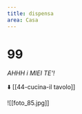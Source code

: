 ```yaml
---
title: dispensa
area: Casa
---
```

# 99
_AHHH i MIEI TE'!_

⬇️ [[44-cucina-il tavolo]]

![[foto_85.jpg]]